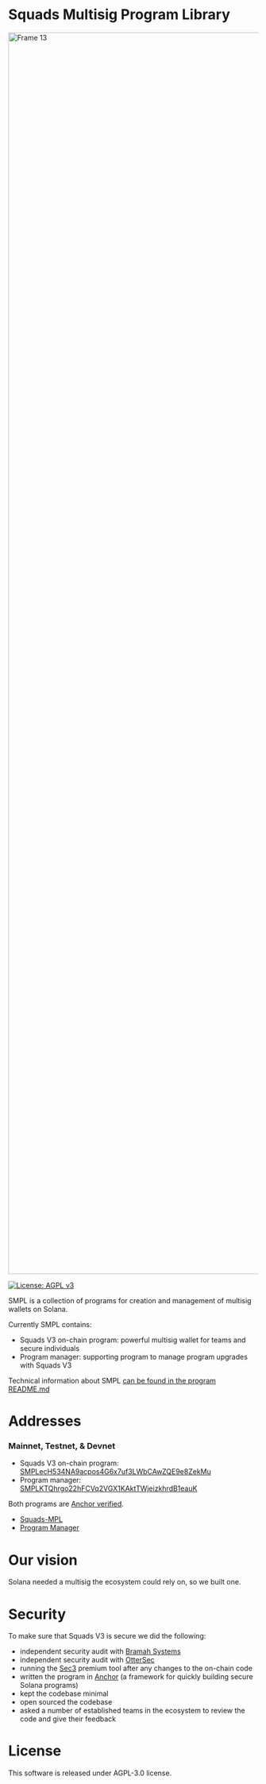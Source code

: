 # Squads Multisig Program Library
<img width="2500" alt="Frame 13" src="https://user-images.githubusercontent.com/81624955/182874414-98d63f58-450d-4520-a440-4bfda8f5329f.png">

[![License: AGPL v3](https://img.shields.io/badge/License-AGPL_v3-blue.svg)](https://www.gnu.org/licenses/agpl-3.0)

SMPL is a collection of programs for creation and management of multisig wallets on Solana.

Currently SMPL contains:

  * Squads V3 on-chain program: powerful multisig wallet for teams and secure individuals
  * Program manager: supporting program to manage program upgrades with Squads V3

Technical information about SMPL [can be found in the program README.md](https://github.com/squads-dapp/squads-mpl/blob/main/programs/squads-mpl/README.md)

# Addresses
### Mainnet, Testnet, & Devnet
  * Squads V3 on-chain program: [SMPLecH534NA9acpos4G6x7uf3LWbCAwZQE9e8ZekMu](https://explorer.solana.com/address/SMPLecH534NA9acpos4G6x7uf3LWbCAwZQE9e8ZekMu)
  * Program manager: [SMPLKTQhrgo22hFCVq2VGX1KAktTWjeizkhrdB1eauK](https://explorer.solana.com/address/SMPLKTQhrgo22hFCVq2VGX1KAktTWjeizkhrdB1eauK)

Both programs are [Anchor verified](https://www.apr.dev/).
* [Squads-MPL](https://www.apr.dev/program/SMPLecH534NA9acpos4G6x7uf3LWbCAwZQE9e8ZekMu)
* [Program Manager](https://www.apr.dev/program/SMPLKTQhrgo22hFCVq2VGX1KAktTWjeizkhrdB1eauK)

# Our vision

Solana needed a multisig the ecosystem could rely on, so we built one.

# Security

To make sure that Squads V3 is secure we did the following:
  * independent security audit with [Bramah Systems](https://github.com/Squads-Protocol/squads-mpl/blob/main/Squads_V3_Audit_Bramah.pdf)
  * independent security audit with [OtterSec](https://github.com/Squads-Protocol/squads-mpl/blob/main/Squads%20V3%20-%20OtterSec%20Audit.pdf)
  * running the [Sec3](https://pro.sec3.dev/) premium tool after any changes to the on-chain code
  * written the program in [Anchor](https://www.anchor-lang.com/) (a framework for quickly building secure Solana programs)
  * kept the codebase minimal
  * open sourced the codebase
  * asked a number of established teams in the ecosystem to review the code and give their feedback
 
# License

This software is released under AGPL-3.0 license.
